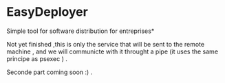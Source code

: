 # EasyDeployer
Simple tool for software distribution for entreprises*

Not yet finished ,this is only the service that will be sent to the remote machine , and we will communicte with it throught a pipe (it uses the same principe as psexec ) .

Seconde part coming soon :) .

